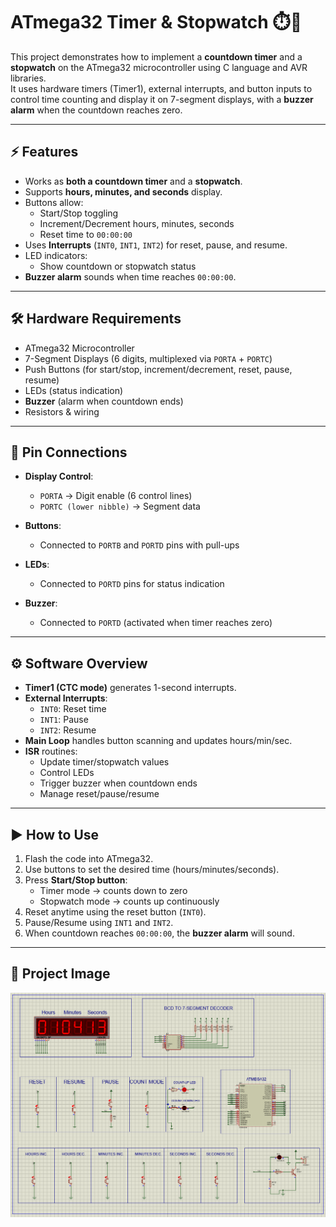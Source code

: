 # ATmega32 Timer & Stopwatch ⏱️🔔

This project demonstrates how to implement a **countdown timer** and a **stopwatch** on the ATmega32 microcontroller using C language and AVR libraries.  
It uses hardware timers (Timer1), external interrupts, and button inputs to control time counting and display it on 7-segment displays, with a **buzzer alarm** when the countdown reaches zero.

---

## ⚡ Features
- Works as **both a countdown timer** and a **stopwatch**.
- Supports **hours, minutes, and seconds** display.
- Buttons allow:
  - Start/Stop toggling
  - Increment/Decrement hours, minutes, seconds
  - Reset time to `00:00:00`
- Uses **Interrupts** (`INT0`, `INT1`, `INT2`) for reset, pause, and resume.
- LED indicators:
  - Show countdown or stopwatch status
- **Buzzer alarm** sounds when time reaches `00:00:00`.

---

## 🛠️ Hardware Requirements
- ATmega32 Microcontroller
- 7-Segment Displays (6 digits, multiplexed via `PORTA` + `PORTC`)
- Push Buttons (for start/stop, increment/decrement, reset, pause, resume)
- LEDs (status indication)
- **Buzzer** (alarm when countdown ends)
- Resistors & wiring

---

## 🔧 Pin Connections
- **Display Control**:  
  - `PORTA` → Digit enable (6 control lines)  
  - `PORTC (lower nibble)` → Segment data  

- **Buttons**:  
  - Connected to `PORTB` and `PORTD` pins with pull-ups  

- **LEDs**:  
  - Connected to `PORTD` pins for status indication  

- **Buzzer**:  
  - Connected to `PORTD` (activated when timer reaches zero)

---

## ⚙️ Software Overview
- **Timer1 (CTC mode)** generates 1-second interrupts.  
- **External Interrupts**:
  - `INT0`: Reset time  
  - `INT1`: Pause  
  - `INT2`: Resume  
- **Main Loop** handles button scanning and updates hours/min/sec.  
- **ISR** routines:
  - Update timer/stopwatch values
  - Control LEDs
  - Trigger buzzer when countdown ends
  - Manage reset/pause/resume

---

## ▶️ How to Use
1. Flash the code into ATmega32.  
2. Use buttons to set the desired time (hours/minutes/seconds).  
3. Press **Start/Stop button**:
   - Timer mode → counts down to zero  
   - Stopwatch mode → counts up continuously  
4. Reset anytime using the reset button (`INT0`).  
5. Pause/Resume using `INT1` and `INT2`.  
6. When countdown reaches `00:00:00`, the **buzzer alarm** will sound.

---

## 📸 Project Image
![Project Setup](project_image.png)

